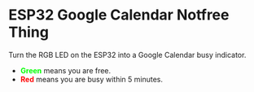# ESP32 Google Calendar Notfree Thing

Turn the RGB LED on the ESP32 into a Google Calendar busy indicator.

- <span style="color: #00ff00; font-weight: bold">Green</span> means you are free.
- <span style="color: #ff0000; font-weight: bold">Red</span> means you are busy within 5 minutes.
